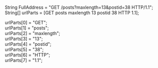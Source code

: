 String FullAddress = "GET /posts?maxlength=13&postid=38 HTTP/1.1";<br/>
String[] urlParts = [GET posts maxlength 13 postid 38 HTTP 1.1];<br/>

urlParts[0] = "GET";<br/>
urlParts[1] = "posts";<br/>
urlParts[2] = "maxlength";<br/>
urlParts[3] = "13";<br/>
urlParts[4] = "postid";<br/>
urlParts[5] = "38";<br/>
urlParts[6] = "HTTP";<br/>
urlParts[7] = "1.1";
